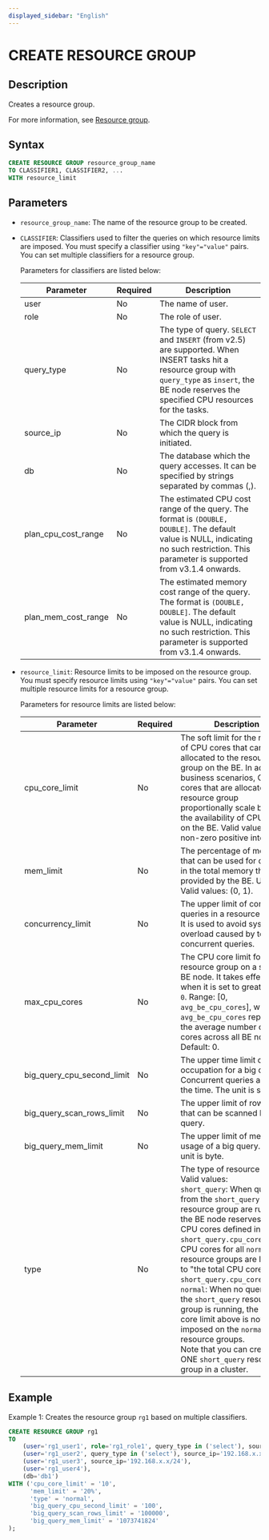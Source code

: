```yaml
---
displayed_sidebar: "English"
---
```


# CREATE RESOURCE GROUP

## Description

Creates a resource group.

For more information, see [Resource group](../../../administration/resource_group.md).

## Syntax

```SQL
CREATE RESOURCE GROUP resource_group_name 
TO CLASSIFIER1, CLASSIFIER2, ...
WITH resource_limit
```

## Parameters

- `resource_group_name`: The name of the resource group to be created.

- `CLASSIFIER`: Classifiers used to filter the queries on which resource limits are imposed. You must specify a classifier using `"key"="value"` pairs. You can set multiple classifiers for a resource group.

  Parameters for classifiers are listed below:

    | **Parameter** | **Required** | **Description**                                              |
    | ------------- | ------------ | ------------------------------------------------------------ |
    | user          | No           | The name of user.                                            |
    | role          | No           | The role of user.                                            |
    | query_type    | No           | The type of query. `SELECT` and `INSERT` (from v2.5) are supported. When INSERT tasks hit a resource group with `query_type` as `insert`, the BE node reserves the specified CPU resources for the tasks.   |
    | source_ip     | No           | The CIDR block from which the query is initiated.            |
    | db            | No           | The database which the query accesses. It can be specified by strings separated by commas (,). |
    | plan_cpu_cost_range | No     | The estimated CPU cost range of the query. The format is `(DOUBLE, DOUBLE]`. The default value is NULL, indicating no such restriction. This parameter is supported from v3.1.4 onwards.                  |
    | plan_mem_cost_range | No     | The estimated memory cost range of the query. The format is `(DOUBLE, DOUBLE]`. The default value is NULL, indicating no such restriction. This parameter is supported from v3.1.4 onwards.               |

- `resource_limit`: Resource limits to be imposed on the resource group. You must specify resource limits using `"key"="value"` pairs. You can set multiple resource limits for a resource group.

  Parameters for resource limits are listed below:

    | **Parameter**              | **Required** | **Description**                                              |
    | -------------------------- | ------------ | ------------------------------------------------------------ |
    | cpu_core_limit             | No           | The soft limit for the number of CPU cores that can be allocated to the resource group on the BE. In actual business scenarios, CPU cores that are allocated to the resource group proportionally scale based on the availability of CPU cores on the BE. Valid values: any non-zero positive integer. |
    | mem_limit                  | No           | The percentage of memory that can be used for queries in the total memory that is provided by the BE. Unit: %. Valid values: (0, 1). |
    | concurrency_limit          | No           | The upper limit of concurrent queries in a resource group. It is used to avoid system overload caused by too many concurrent queries. |
    | max_cpu_cores              | No           | The CPU core limit for this resource group on a single BE node. It takes effect only when it is set to greater than `0`. Range: [0, `avg_be_cpu_cores`], where `avg_be_cpu_cores` represents the average number of CPU cores across all BE nodes. Default: 0. |
    | big_query_cpu_second_limit | No           | The upper time limit of CPU occupation for a big query. Concurrent queries add up the time. The unit is second. |
    | big_query_scan_rows_limit  | No           | The upper limit of row counts that can be scanned by a big query. |
    | big_query_mem_limit        | No           | The upper limit of memory usage of a big query. The unit is byte. |
    | type                       | No           | The type of resource group. Valid values: <br />`short_query`: When queries from the `short_query` resource group are running, the BE node reserves the CPU cores defined in `short_query.cpu_core_limit`. CPU cores for all `normal` resource groups are limited to "the total CPU cores - `short_query.cpu_core_limit`". <br />`normal`: When no query from the `short_query` resource group is running, the CPU core limit above is not imposed on the `normal` resource groups. <br />Note that you can create only ONE `short_query` resource group in a cluster. |

## Example

Example 1: Creates the resource group `rg1` based on multiple classifiers.

```SQL
CREATE RESOURCE GROUP rg1
TO 
    (user='rg1_user1', role='rg1_role1', query_type in ('select'), source_ip='192.168.x.x/24'),
    (user='rg1_user2', query_type in ('select'), source_ip='192.168.x.x/24'),
    (user='rg1_user3', source_ip='192.168.x.x/24'),
    (user='rg1_user4'),
    (db='db1')
WITH ('cpu_core_limit' = '10',
      'mem_limit' = '20%',
      'type' = 'normal',
      'big_query_cpu_second_limit' = '100',
      'big_query_scan_rows_limit' = '100000',
      'big_query_mem_limit' = '1073741824'
);
```
